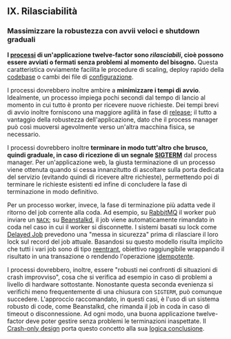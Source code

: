 ## IX. Rilasciabilità
### Massimizzare la robustezza con avvii veloci e shutdown graduali

**I [processi](./processes) di un'applicazione twelve-factor sono *rilasciabili*, cioè possono essere avviati o fermati senza problemi al momento del bisogno.** Questa caratteristica ovviamente facilita le procedure di scaling, deploy rapido della [codebase](./codebase) o cambi dei file di [configurazione](./config).

I processi dovrebbero inoltre ambire a **minimizzare i tempi di avvio**. Idealmente, un processo impiega pochi secondi dal tempo di lancio al momento in cui tutto è pronto per ricevere nuove richieste. Dei tempi brevi di avvio inoltre forniscono una maggiore agilità in fase di [release](./build-release-run); il tutto a vantaggio della robustezza dell'applicazione, dato che il process manager può così muoversi agevolmente verso un'altra macchina fisica, se necessario.

I processi dovrebbero inoltre **terminare in modo tutt'altro che brusco, quindi graduale, in caso di ricezione di un segnale [SIGTERM](http://en.wikipedia.org/wiki/SIGTERM)** dal process manager. Per un'applicazione web, la giusta terminazione di un processo viene ottenuta quando si cessa innanzitutto di ascoltare sulla porta dedicata del servizio (evitando quindi di ricevere altre richieste), permettendo poi di terminare le richieste esistenti ed infine di concludere la fase di terminazione in modo definitivo.

Per un processo worker, invece, la fase di terminazione più adatta vede il ritorno del job corrente alla coda. Ad esempio, su [RabbitMQ](http://www.rabbitmq.com/) il worker può inviare un [`NACK`](http://www.rabbitmq.com/amqp-0-9-1-quickref.html#basic.nack); su [Beanstalkd](http://kr.github.com/beanstalkd/), il job viene automaticamente rimandato in coda nel caso in cui il worker si disconnette. I sistemi basati su lock come [Delayed Job](https://github.com/collectiveidea/delayed_job#readme) prevedono una "messa in sicurezza" prima di rilasciare il loro lock sul record del job attuale. Basandosi su questo modello risulta implicito che tutti i vari job sono di tipo [reentrant](http://en.wikipedia.org/wiki/Reentrant_%28subroutine%29), obiettivo raggiungibile wrappando il risultato in una transazione o rendendo l'operazione [idempotente](http://en.wikipedia.org/wiki/Idempotence).

I processi dovrebbero, inoltre, essere "robusti nei confronti di situazioni di crash improvviso", cosa che si verifica ad esempio in caso di problemi a livello di hardware sottostante. Nonostante questa seconda evenienza si verifichi meno frequentemente di una chiusura con `SIGTERM`, può comunque succedere. L'approccio raccomandato, in questi casi, è l'uso di un sistema robusto di code, come Beanstalkd, che rimanda il job in coda in caso di timeout o disconnessione. Ad ogni modo, una buona applicazione twelve-factor deve poter gestire senza problemi le terminazioni inaspettate. Il [Crash-only design](http://lwn.net/Articles/191059/) porta questo concetto alla sua [logica conclusione](http://docs.couchdb.org/en/latest/intro/overview.html).